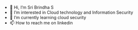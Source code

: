 - 👋 Hi, I’m Sri Brindha S
- 👀 I’m interested in Cloud technology and Information Security 
- 🌱 I’m currently learning cloud security 
- 📫 How to reach me on linkedin

<!---
Brindha123Arun/Brindha123Arun is a ✨ special ✨ repository because its `README.md` (this file) appears on your GitHub profile.
You can click the Preview link to take a look at your changes.
--->

